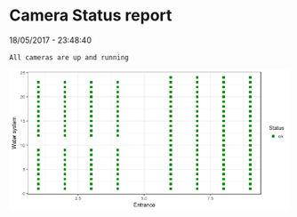 Camera Status report
================
18/05/2017 - 23:48:40

    All cameras are up and running

![](camreport_files/figure-markdown_github/unnamed-chunk-2-1.png)
